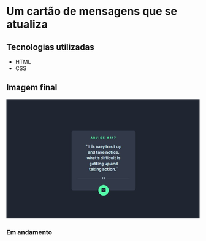 # Um cartão de mensagens que se atualiza 
## Tecnologias utilizadas
- HTML
- CSS

## Imagem final 
<img src="./src/images/final.jpg" alt="logo do thebank">

### Em andamento